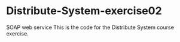 # Distribute-System-exercise02
SOAP web service
 This is the code for the Distribute System course exercise.
